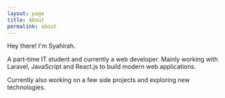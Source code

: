 ```yaml
---
layout: page
title: About
permalink: about
---
```


Hey there! I'm Syahirah. 

A part-time IT student and currently a web developer. Mainly working with Laravel, JavaScript and React.js to build modern web applications. 

Currently also working on a few side projects and exploring new technologies.
